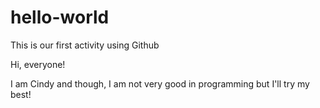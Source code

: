 # hello-world
This is our first activity using Github

Hi, everyone!

I am Cindy and though, I am not very good in programming but I'll try my best!
